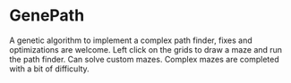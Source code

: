# GenePath
A genetic algorithm to implement a complex path finder, fixes and optimizations are welcome. Left click on the grids to draw a maze and run the path finder. Can solve custom mazes. Complex mazes are completed with a bit of difficulty.
